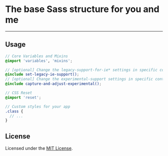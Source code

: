 # The base Sass structure for you and me
---

## Usage

```scss
// Core Variables and Mixins
@import 'variables', 'mixins';

// [optional] Change the legacy-support-for-ie* settings in specific contexts.
@include set-legacy-ie-support();
// [optional] Change the experimental-support settings in specific contexts.
@include capture-and-adjust-experimental();

// CSS Reset
@import 'reset';

// Custom styles for your app
.class {
  // ...
}
```

## License

Licensed under the [MIT License](http://www.opensource.org/licenses/mit-license.php).
